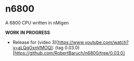 # n6800
A 6800 CPU written in nMigen

**WORK IN PROGRESS**

* Release for (video 3)[https://www.youtube.com/watch?v=aLQqOxnVMOQ]: (tag 0.03.0)[https://github.com/RobertBaruch/n6800/tree/0.03.0]
